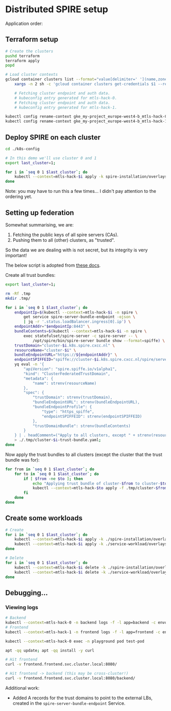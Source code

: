 # Distributed SPIRE setup

Application order:

## Terraform setup
```sh
# Create the clusters
pushd terraform
terraform apply
popd

# Load cluster contexts
gcloud container clusters list --format="value[delimiter=' '](name,zone)" | \
    xargs -n 2 sh -c 'gcloud container clusters get-credentials $1 --region=$2 --dns-endpoint' sh

    # Fetching cluster endpoint and auth data.
    # kubeconfig entry generated for mtls-hack-0.
    # Fetching cluster endpoint and auth data.
    # kubeconfig entry generated for mtls-hack-1.

kubectl config rename-context gke_my-project_europe-west4-b_mtls-hack-0 mtls-hack-0
kubectl config rename-context gke_my-project_europe-west4-b_mtls-hack-1 mtls-hack-1
```

## Deploy SPIRE on each cluster

```sh
cd ./k8s-config

# In this demo we'll use cluster 0 and 1
export last_cluster=1;

for i in `seq 0 1 $last_cluster`; do
    kubectl --context=mtls-hack-$i apply -k spire-installation/overlays/cluster-$i
done
```

Note: you may have to run this a few times... I didn't pay attention to the ordering yet.

## Setting up federation

Somewhat summarising, we are:

1. Fetching the public keys of all spire servers (CAs).
2. Pushing them to all (other) clusters, as "trusted".

So the data we are dealing with is not secret, but its integrity is very important!

The below script is adopted from [these docs](https://github.com/spiffe/spire-controller-manager/blob/main/demo/scripts/make-cluster-federated-trust-domain.sh).

Create all trust bundles:

```sh
export last_cluster=1;

rm -Rf .tmp
mkdir .tmp/

for i in `seq 0 1 $last_cluster`; do
    endpointIp=$(kubectl --context=mtls-hack-$i -n spire \
        get service spire-server-bundle-endpoint -ojson \
        | jq -r '.status.loadBalancer.ingress[0].ip') \
    endpointAddr="$endpointIp:8443" \
    bundleContents=$(kubectl --context=mtls-hack-$i -n spire \
        exec statefulset/spire-server -c spire-server -- \
            /opt/spire/bin/spire-server bundle show --format=spiffe) \
    trustDomain="cluster-$i.k8s.spire.cxcc.nl" \
    resourceName="cluster-$i" \
    bundleEndpointURL="https://${endpointAddr}" \
    endpointSPIFFEID="spiffe://cluster-$i.k8s.spire.cxcc.nl/spire/server" \
    yq eval -n '{
        "apiVersion": "spire.spiffe.io/v1alpha1",
        "kind": "ClusterFederatedTrustDomain",
        "metadata": {
            "name": strenv(resourceName)
        },
        "spec": {
            "trustDomain": strenv(trustDomain),
            "bundleEndpointURL": strenv(bundleEndpointURL),
            "bundleEndpointProfile": {
                "type": "https_spiffe",
                "endpointSPIFFEID": strenv(endpointSPIFFEID)
            },
            "trustDomainBundle": strenv(bundleContents)
        }
    } | . headComment=("Apply to all clusters, except " + strenv(resourceName))' \
    > ./.tmp/cluster-$i-trust-bundle.yaml;
done
```

Now apply the trust bundles to all clusters (except the cluster that the trust bundle was for):

```sh
for from in `seq 0 1 $last_cluster`; do
    for to in `seq 0 1 $last_cluster`; do
        if [ $from -ne $to ]; then
            echo "Applying trust bundle of cluster-$from to cluster-$to";
            kubectl --context=mtls-hack-$to apply -f .tmp/cluster-$from-trust-bundle.yaml
        fi
    done
done
```

## Create some workloads

```sh
# Create
for i in `seq 0 1 $last_cluster`; do
    kubectl --context=mtls-hack-$i apply -k ./spire-installation/overlays/cluster-$i
    kubectl --context=mtls-hack-$i apply -k ./service-workload/overlays/cluster-$i
done

# Delete
for i in `seq 0 1 $last_cluster`; do
    kubectl --context=mtls-hack-$i delete -k ./spire-installation/overlays/cluster-$i
    kubectl --context=mtls-hack-$i delete -k ./service-workload/overlays/cluster-$i
done
```

## Debugging...

### Viewing logs
```sh
# Backend
kubectl --context=mtls-hack-0 -n backend logs -f -l app=backend -c envoy --tail -1
# Frontend
kubectl --context=mtls-hack-1 -n frontend logs -f -l app=frontend -c envoy --tail -1
```

```sh
kubectl --context=mtls-hack-0 exec -n playground pod test-pod

apt -qq update; apt -qq install -y curl

# Hit frontend
curl -v frontend.frontend.svc.cluster.local:8080/

# Hit frontend -> backend (this may be cross-cluster!)
curl -v frontend.frontend.svc.cluster.local:8080/backend/
```

Additional work:
- Added A records for the trust domains to point to the external LBs, created in the `spire-server-bundle-endpoint` Service.